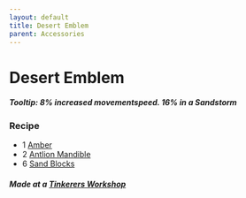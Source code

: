 ```yaml
---
layout: default
title: Desert Emblem
parent: Accessories
---
```


# Desert Emblem

##### Tooltip: *8% increased movementspeed. 16% in a Sandstorm*

### Recipe
- 1 [Amber](https://terraria.gamepedia.com/Amber)
- 2 [Antlion Mandible](https://terraria.gamepedia.com/Antlion_Mandible)
- 6 [Sand Blocks](https://terraria.fandom.com/wiki/Sand_Blocks)

##### Made at a [Tinkerers Workshop](https://terraria.fandom.com/wiki/Tinkerer%27s_Workshop)